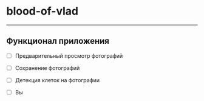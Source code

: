 # blood-of-vlad
---
## Функционал приложения
- [ ] Предварительный просмотр фотографий
- [ ] Сохранение фотографий
- [ ] Детекция клеток на фотографии
- [ ] Вы


